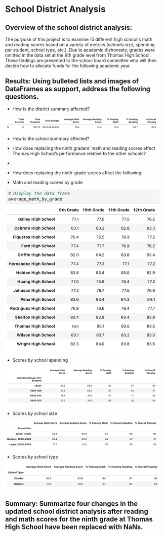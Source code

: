 # School District Analysis

## Overview of the school district analysis:
The purpose of this project is to examine 15 different high school's math and reading scores based on a variety of metrics (schools size, spending per student, school type, etc.). Due to academic dishonesty, grades were omitted in the data set at the 9th grade level from Thomas High School. These findings are presented to the school board committee who will then decide how to allocate funds for the following academic year.

## Results: Using bulleted lists and images of DataFrames as support, address the following questions.
- How is the district summary affected?
<img src="https://github.com/Shelka4444/School_District_Analysis/blob/main/Resources/Images/district%20summary.png" alt="District Summary" width="500">

- How is the school summary affected?

- How does replacing the ninth graders’ math and reading scores affect Thomas High School’s performance relative to the other schools?
-
- How does replacing the ninth-grade scores affect the following:
- Math and reading scores by grade
<img src="https://github.com/Shelka4444/School_District_Analysis/blob/main/Resources/Images/average%20math%20by%20grade.png" alt="Math Scores" width="500">
<imag src="https://github.com/Shelka4444/School_District_Analysis/blob/main/Resources/Images/average%20reading%20by%20grade.png" alt="Reading Scores" width="500">
  
- Scores by school spending
<img src="https://github.com/Shelka4444/School_District_Analysis/blob/main/Resources/Images/spending%20ranges.png"  alt="Spending Ranges" width="500">
  
- Scores by school size
<img src="https://github.com/Shelka4444/School_District_Analysis/blob/main/Resources/Images/school%20size.png"  alt="School Size" width="500">
  
- Scores by school type
<img src="https://github.com/Shelka4444/School_District_Analysis/blob/main/Resources/Images/school%20type.png"  alt="School Type" width="500">
  
## Summary: Summarize four changes in the updated school district analysis after reading and math scores for the ninth grade at Thomas High School have been replaced with NaNs.
